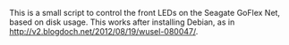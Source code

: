 This is a small script to control the front LEDs on the Seagate GoFlex Net,
based on disk usage.  This works after installing Debian, as in
http://v2.blogdoch.net/2012/08/19/wusel-080047/.
